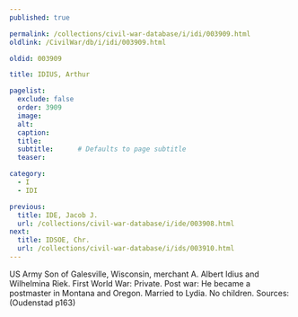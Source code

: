 ```yaml
---
published: true

permalink: /collections/civil-war-database/i/idi/003909.html
oldlink: /CivilWar/db/i/idi/003909.html

oldid: 003909

title: IDIUS, Arthur

pagelist:
  exclude: false
  order: 3909
  image: 
  alt:
  caption:
  title:
  subtitle:      # Defaults to page subtitle
  teaser:

category: 
  - I 
  - IDI

previous:
  title: IDE, Jacob J.
  url: /collections/civil-war-database/i/ide/003908.html  
next:
  title: IDSOE, Chr.
  url: /collections/civil-war-database/i/ids/003910.html   
---
```

US Army Son of Galesville, Wisconsin, merchant A. Albert Idius and Wilhelmina Riek. First World War: Private. Post war: He became a postmaster in Montana and Oregon. Married to Lydia. No children. Sources: (Oudenstad p163)